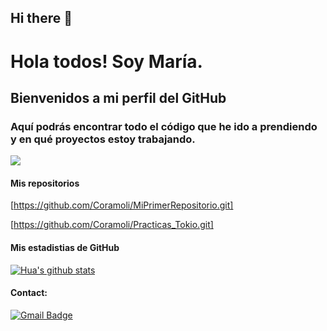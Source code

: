 ## Hi there 👋

<!--
**Coramoli/Coramoli** is a ✨ _special_ ✨ repository because its `README.md` (this file) appears on your GitHub profile.

Here are some ideas to get you started:

- 🔭 I’m currently working on ...
- 🌱 I’m currently learning ...
- 👯 I’m looking to collaborate on ...
- 🤔 I’m looking for help with ...
- 💬 Ask me about ...
- 📫 How to reach me: ...
- 😄 Pronouns: ...
- ⚡ Fun fact: ...
-->

# Hola todos! Soy María. 
## Bienvenidos a mi perfil del GitHub
### Aquí podrás encontrar todo el código que he ido a prendiendo y en qué proyectos estoy trabajando.



![](https://acerkate.com/storage/2021/05/diseno-web-scaled.jpg)


#### Mis repositorios
[https://github.com/Coramoli/MiPrimerRepositorio.git]

[https://github.com/Coramoli/Practicas_Tokio.git]

#### Mis estadistias de GitHub

[![Hua's github stats](https://github-readme-stats.vercel.app/api?username=Coramoli&show_icons=true&theme=dark)](https://github.com/Coramoli)

#### Contact:
[![Gmail Badge](https://img.shields.io/badge/-maria.molina.83@gmail.com-cl14438?style=flat-square&logo=Gmail&logoColor=white&link=milto:maria.molina.83@gmail.comm)](maria.molina.83@gmail.com)
